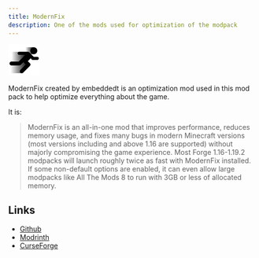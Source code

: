 ```yaml
---
title: ModernFix
description: One of the mods used for optimization of the modpack
---
```


![ModernFixLogo](../../../assets/modernfixlogo.png)

ModernFix created by embeddedt is an optimization mod used in this mod pack to help optimize everything about the game.

It is:

> ModernFix is an all-in-one mod that improves performance, reduces memory usage, and fixes many bugs in modern Minecraft versions (most versions including and above 1.16 are supported) without majorly compromising the game experience. Most Forge 1.16-1.19.2 modpacks will launch roughly twice as fast with ModernFix installed. If some non-default options are enabled, it can even allow large modpacks like All The Mods 8 to run with 3GB or less of allocated memory.

## Links

- [Github](https://github.com/embeddedt/ModernFix)
- [Modrinth](https://modrinth.com/mod/modernfix)
- [CurseForge](https://www.curseforge.com/minecraft/mc-mods/modernfix)
